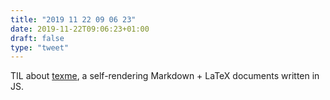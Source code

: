 ```yaml
---
title: "2019 11 22 09 06 23"
date: 2019-11-22T09:06:23+01:00
draft: false
type: "tweet"
---
```

TIL about [texme](https://github.com/susam/texme), a self-rendering Markdown + LaTeX documents written in JS.
